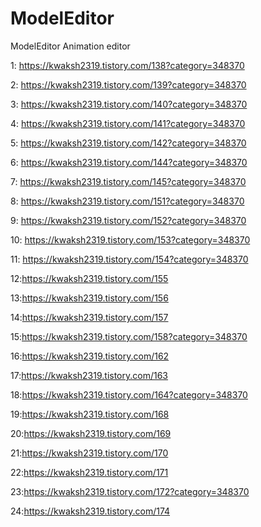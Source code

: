 # ModelEditor
ModelEditor
Animation editor

1: https://kwaksh2319.tistory.com/138?category=348370

2: https://kwaksh2319.tistory.com/139?category=348370

3: https://kwaksh2319.tistory.com/140?category=348370

4: https://kwaksh2319.tistory.com/141?category=348370

5: https://kwaksh2319.tistory.com/142?category=348370

6: https://kwaksh2319.tistory.com/144?category=348370

7: https://kwaksh2319.tistory.com/145?category=348370

8: https://kwaksh2319.tistory.com/151?category=348370

9: https://kwaksh2319.tistory.com/152?category=348370

10: https://kwaksh2319.tistory.com/153?category=348370

11: https://kwaksh2319.tistory.com/154?category=348370

12:https://kwaksh2319.tistory.com/155

13:https://kwaksh2319.tistory.com/156

14:https://kwaksh2319.tistory.com/157

15:https://kwaksh2319.tistory.com/158?category=348370

16:https://kwaksh2319.tistory.com/162

17:https://kwaksh2319.tistory.com/163

18:https://kwaksh2319.tistory.com/164?category=348370

19:https://kwaksh2319.tistory.com/168

20:https://kwaksh2319.tistory.com/169

21:https://kwaksh2319.tistory.com/170

22:https://kwaksh2319.tistory.com/171

23:https://kwaksh2319.tistory.com/172?category=348370

24:https://kwaksh2319.tistory.com/174
